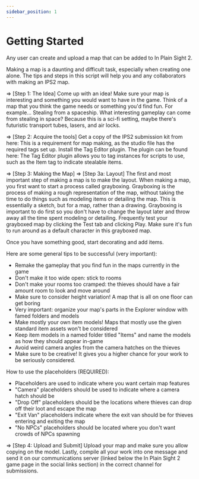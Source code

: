 ```yaml
---
sidebar_position: 1
---
```


# Getting Started

Any user can create and upload a map that can be added to In Plain Sight 2.

Making a map is a daunting and difficult task, especially when creating one alone.
The tips and steps in this script will help you and any collaborators with making an IPS2 map.

=> [Step 1: The Idea]
Come up with an idea! Make sure your map is interesting and something you would want to have in the game.
Think of a map that you think the game needs or something you'd find fun.
For example...
Stealing from a spaceship. What interesting gameplay can come from stealing in space?
Because this is a sci-fi setting, maybe there's futuristic transport tubes, lasers, and air locks.

=> [Step 2: Acquire the tools]
Get a copy of the IPS2 submission kit from here: 
This is a requirement for map making, as the studio file has the required tags set up.
Install the Tag Editor plugin. The plugin can be found here: 
The Tag Editor plugin allows you to tag instances for scripts to use, such as the Item tag to indicate stealable items.
	
=> [Step 3: Making the Map]
=> [Step 3a: Layout]
The first and most important step of making a map is to make the layout.
When making a map, you first want to start a process called grayboxing.
Grayboxing is the process of making a rough representation of the map, without taking the time to do things such as modeling items or detailing the map.
This is essentially a sketch, but for a map, rather than a drawing.
Grayboxing is important to do first so you don't have to change the layout later and throw away all the time spent modeling or detailing.
Frequently test your grayboxed map by clicking the Test tab and clicking Play.
Make sure it's fun to run around as a default character in this grayboxed map.

	
Once you have something good, start decorating and add items.
	
Here are some general tips to be successful (very important):
- Remake the gameplay that you find fun in the maps currently in the game
- Don't make it too wide open: stick to rooms
- Don't make your rooms too cramped: the thieves should have a fair amount room to look and move around
- Make sure to consider height variation! A map that is all on one floor can get boring
- Very important: organize your map's parts in the Explorer window with famed folders and models
- Make mostly your own item models! Maps that mostly use the given standard item assets won't be considered
- Keep item models in a named folder titled "Items" and name the models as how they should appear in-game
- Avoid weird camera angles from the camera hatches on the thieves
- Make sure to be creative! It gives you a higher chance for your work to be seriously considered.
	
How to use the placeholders (REQUIRED):
- Placeholders are used to indicate where you want certain map features
- "Camera" placeholders should be used to indicate where a camera hatch should be
- "Drop Off" placeholders should be the locations where thieves can drop off their loot and escape the map
- "Exit Van" placeholders indicate where the exit van should be for thieves entering and exiting the map
- "No NPCs" placeholders should be located where you don't want crowds of NPCs spawning

=> [Step 4: Upload and Submit]
Upload your map and make sure you allow copying on the model. Lastly, compile all your work into one message and send it on our
communications server (linked below the In Plain Sight 2 game page in the social links section) in the correct channel for submissions.